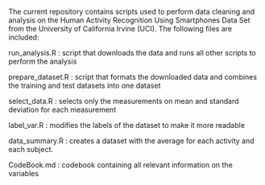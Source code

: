 The current repository contains scripts used to perform data cleaning and analysis on the Human Activity Recognition Using Smartphones Data Set from the University of California Irvine (UCI). The following files are included:

run_analysis.R    : script that downloads the data and runs all other scripts to perform the 			    analysis

prepare_dataset.R : script that formats the downloaded data and combines the training and test 			    datasets into one dataset

select_data.R     : selects only the measurements on mean and standard deviation for each measurement

label_var.R       : modifies the labels of the dataset to make it more readable

data_summary.R    : creates a dataset with the average for each activity and each subject.

CodeBook.md       : codebook containing all relevant information on the variables 

